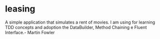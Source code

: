 # leasing
A simple application that simulates a rent of movies. I am using for learning TDD concepts and adoption the DataBuilder, Method Chaining e Fluent Interface.- Martin Fowler
